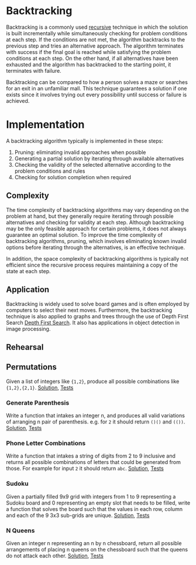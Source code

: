 # Backtracking

Backtracking is a commonly used [recursive](../recursion) technique in which the solution is built incrementally while simultaneously checking for problem conditions at each step. If the conditions are not met, the algorithm backtracks to the previous step and tries an alternative approach. The algorithm terminates with success if the final goal is reached while satisfying the problem conditions at each step. On the other hand, if all alternatives have been exhausted and the algorithm has backtracked to the starting point, it terminates with failure.

Backtracking can be compared to how a person solves a maze or searches for an exit in an unfamiliar mall. This technique guarantees a solution if one exists since it involves trying out every possibility until success or failure is achieved.

# Implementation

A backtracking algorithm typically is implemented in these steps:

1. Pruning: eliminating invalid approaches when possible
2. Generating a partial solution by iterating through available alternatives
3. Checking the validity of the selected alternative according to the problem conditions and rules
4. Checking for solution completion when required

## Complexity

The time complexity of backtracking algorithms may vary depending on the problem at hand, but they generally require iterating through possible alternatives and checking for validity at each step. Although backtracking may be the only feasible approach for certain problems, it does not always guarantee an optimal solution. To improve the time complexity of backtracking algorithms, pruning, which involves eliminating known invalid options before iterating through the alternatives, is an effective technique.

In addition, the space complexity of backtracking algorithms is typically not efficient since the recursive process requires maintaining a copy of the state at each step.

## Application

Backtracking is widely used to solve board games and is often employed by computers to select their next moves. Furthermore, the backtracking technique is also applied to graphs and trees through the use of Depth First Search [Depth First Search](../graph/graph#depth-first-search---dfs). It also has applications in object detection in image processing.

## Rehearsal

## Permutations

Given a list of integers like `{1,2}`, produce all possible combinations like `{1,2},{2,1}`. [Solution](permutations.go), [Tests](permutations_test.go)

### Generate Parenthesis

Write a function that intakes an integer n, and produces all valid variations of arranging n pair of parenthesis. e.g. for `2` it should return `()()` and `(())`. [Solution](generate_parenthesis.go), [Tests](generate_parenthesis_test.go)

### Phone Letter Combinations

Write a function that intakes a string of digits from 2 to 9 inclusive and returns all possible combinations of letters that could be generated from those. For example for input `2` it should return `abc`. [Solution](phone_letter_combinations.go), [Tests](phone_letter_combinations_test.go)

### Sudoku

Given a partially filled 9x9 grid with integers from 1 to 9 representing a Sudoku board and 0 representing an empty slot that needs to be filled, write a function that solves the board such that the values in each row, column and each of the 9 3x3 sub-grids are unique. [Solution](sudoku.go), [Tests](sudoku_test.go)

### N Queens

Given an integer n representing an n by n chessboard, return all possible arrangements of placing n queens on the chessboard such that the queens do not attack each other. [Solution](n_queens.go), [Tests](n_queens_test.go)

